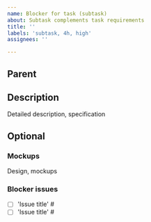 ```yaml
---
name: Blocker for task (subtask)
about: Subtask complements task requirements
title: ''
labels: 'subtask, 4h, high'
assignees: ''

---
```


## Parent #

## Description

Detailed description, specification

## Optional

### Mockups

Design, mockups

### Blocker issues

- [ ] 'Issue title' #
- [ ] 'Issue title' #